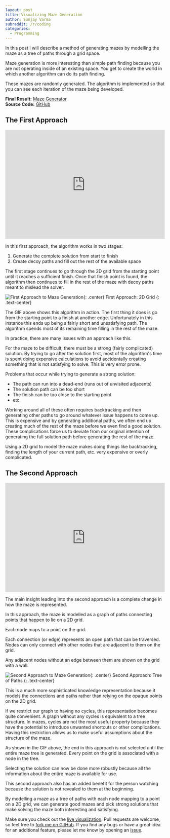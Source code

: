 ```yaml
---
layout: post
title: Visualizing Maze Generation
author: Sunjay Varma
subreddit: /r/coding
categories:
  - Programming
---
```


In this post I will describe a method of generating mazes by modelling the
maze as a tree of paths through a grid space.

Maze generation is more interesting than simple path finding because you are
not operating inside of an existing space. You get to create the world in
which another algorithm can do its path finding.

These mazes are randomly generated. The algorithm is implemented so that you can see each iteration of the maze being developed.

**Final Result:** [Maze Generator][livesite]<br />
**Source Code:** [GitHub][sourcecode]

## The First Approach

<div style='position:relative;padding-bottom:calc(100% / 1.46);margin-bottom:10px'><iframe src='https://gfycat.com/ifr/DeliciousOffensiveIndianabat' frameborder='0' scrolling='no' width='100%' height='100%' style='position:absolute;top:0;left:0;' allowfullscreen></iframe></div>

In this first approach, the algorithm works in two stages:

1. Generate the complete solution from start to finish
2. Create decoy paths and fill out the rest of the available space

The first stage continues to go through the 2D grid from the starting
point until it reaches a sufficient finish. Once that finish point is found,
the algorithm then continues to fill in the rest of the maze with decoy
paths meant to mislead the solver.

![First Approach to Maze Generation](/assets/posts/maze-generator-first-approach.jpg){: .center}
First Approach: 2D Grid
{: .text-center}

The GIF above shows this algorithm in action. The first thing it does is go
from the starting point to a finish at another edge. Unfortunately in this
instance this ends up being a fairly short and unsatisfying path. The
algorithm spends most of its remaining time filling in the rest of the maze.

In practice, there are many issues with an approach like this.

For the maze to be difficult, there must be a strong (fairly complicated) solution.
By trying to go after the solution first, most of the algorithm's time is
spent doing expensive calculations to avoid accidentally creating something
that is not satisfying to solve. This is very error prone.

Problems that occur while trying to generate a strong solution:

* The path can run into a dead-end (runs out of unvisited adjacents)
* The solution path can be too short
* The finish can be too close to the starting point
* etc.

Working around all of these often requires backtracking and then generating
other paths to go around whatever issue happens to come up. This is
expensive and by generating additional paths, we often end up creating much
of the rest of the maze before we even find a good solution. These
complications force us to deviate from our original intention of generating
the full solution path before generating the rest of the maze.

Using a 2D grid to model the maze makes doing things like backtracking,
finding the length of your current path, etc. very expensive or overly complicated.

## The Second Approach

<div style='position:relative;padding-bottom:calc(100% / 1.46);margin-bottom:10px'><iframe src='https://gfycat.com/ifr/IllustriousImaginativeAltiplanochinchillamouse' frameborder='0' scrolling='no' width='100%' height='100%' style='position:absolute;top:0;left:0;' allowfullscreen></iframe></div>

The main insight leading into the second approach is a complete change in
how the maze is represented.

In this approach, the maze is modelled as a graph of paths connecting
points that happen to lie on a 2D grid.

Each node maps to a point on the grid.

Each connection (or edge) represents an open path that can be traversed.
Nodes can only connect with other nodes that are adjacent to them on the
grid.

Any adjacent nodes without an edge between them are shown on the grid
with a wall.

![Second Approach to Maze Generation](/assets/posts/maze-generator-second-approach.jpg){: .center}
Second Approach: Tree of Paths
{: .text-center}

This is a much more sophisticated knowledge representation because it models
the connections and paths rather than relying on the opaque points on the 2D grid.

If we restrict our graph to having no cycles, this representation becomes
quite convenient. A graph without any cycles is equivalent to a tree
structure. In mazes, cycles are not the most useful property because they
have the potential to introduce unwanted shortcuts or other complications.
Having this restriction allows us to make useful assumptions about the
structure of the maze.

As shown in the GIF above, the end in this approach is not selected until
the entire maze tree is generated. Every point on the grid is associated
with a node in the tree.

Selecting the solution can now be done more robustly because all the information about the entire maze is available for use.

This second approach also has an added benefit for the person watching
because the solution is not revealed to them at the beginning.

By modelling a maze as a tree of paths with each node mapping to a point on
a 2D grid, we can generate good mazes and pick strong solutions that make
solving the maze both interesting and satisfying.

Make sure you check out the [live visualization][livesite]. Pull requests
are welcome, so feel free to [fork me on GitHub][sourcecode]. If you find
any bugs or have a great idea for an additional feature, please let me know
by opening an [issue][issues].

[livesite]: http://sunjay.dev/maze-generator
[sourcecode]: https://github.com/sunjay/maze-generator
[issues]: https://github.com/sunjay/maze-generator/issues
